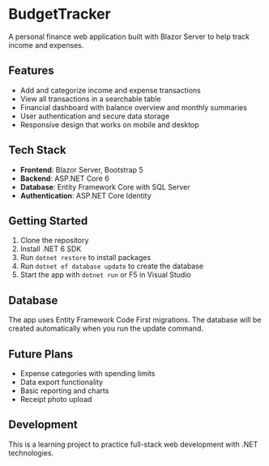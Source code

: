 # BudgetTracker

A personal finance web application built with Blazor Server to help track income and expenses.

## Features

- Add and categorize income and expense transactions
- View all transactions in a searchable table
- Financial dashboard with balance overview and monthly summaries
- User authentication and secure data storage
- Responsive design that works on mobile and desktop

## Tech Stack

- **Frontend**: Blazor Server, Bootstrap 5
- **Backend**: ASP.NET Core 6
- **Database**: Entity Framework Core with SQL Server
- **Authentication**: ASP.NET Core Identity

## Getting Started

1. Clone the repository
2. Install .NET 6 SDK
3. Run `dotnet restore` to install packages
4. Run `dotnet ef database update` to create the database
5. Start the app with `dotnet run` or F5 in Visual Studio

## Database

The app uses Entity Framework Code First migrations. The database will be created automatically when you run the update command.

## Future Plans

- Expense categories with spending limits
- Data export functionality
- Basic reporting and charts
- Receipt photo upload

## Development

This is a learning project to practice full-stack web development with .NET technologies.
